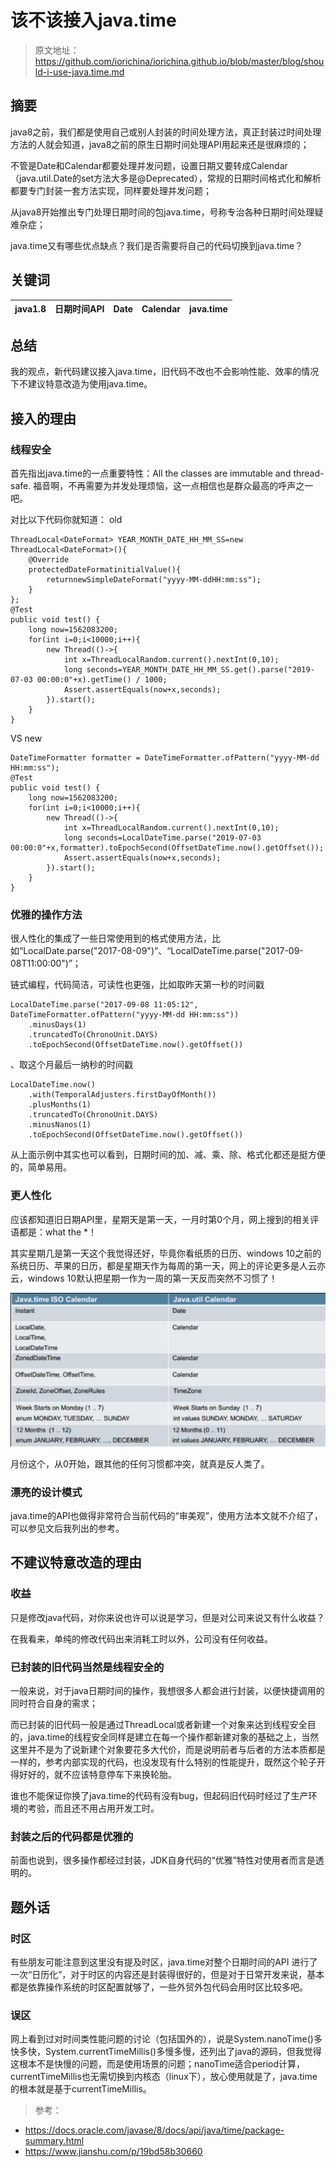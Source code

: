 # 该不该接入java.time
> 原文地址： https://github.com/iorichina/iorichina.github.io/blob/master/blog/should-i-use-java.time.md
## 摘要
java8之前，我们都是使用自己或别人封装的时间处理方法，真正封装过时间处理方法的人就会知道，java8之前的原生日期时间处理API用起来还是很麻烦的；

不管是Date和Calendar都要处理并发问题，设置日期又要转成Calendar （java.util.Date的set方法大多是@Deprecated），常规的日期时间格式化和解析都要专门封装一套方法实现，同样要处理并发问题；

从java8开始推出专门处理日期时间的包java.time，号称专治各种日期时间处理疑难杂症；

java.time又有哪些优点缺点？我们是否需要将自己的代码切换到java.time？

## 关键词
| java1.8 | 日期时间API | Date | Calendar | java.time |
| ------- | ----------- | ---- | -------- | --------- |


## 总结
我的观点，新代码建议接入java.time，旧代码不改也不会影响性能、效率的情况下不建议特意改造为使用java.time。

## 接入的理由
### 线程安全
首先指出java.time的一点重要特性：All the classes are immutable and thread-safe.
福音啊，不再需要为并发处理烦恼，这一点相信也是群众最高的呼声之一吧。

对比以下代码你就知道：
old 
```
ThreadLocal<DateFormat> YEAR_MONTH_DATE_HH_MM_SS=new ThreadLocal<DateFormat>(){
	@Override
	protectedDateFormatinitialValue(){
		returnnewSimpleDateFormat("yyyy-MM-ddHH:mm:ss");
	}
};
@Test
public void test() {
	long now=1562083200;
	for(int i=0;i<10000;i++){
		new Thread(()->{
			int x=ThreadLocalRandom.current().nextInt(0,10);
			long seconds=YEAR_MONTH_DATE_HH_MM_SS.get().parse("2019-07-03 00:00:0"+x).getTime() / 1000;
			Assert.assertEquals(now+x,seconds);
		}).start();
	}
}
```

VS
new 
```
DateTimeFormatter formatter = DateTimeFormatter.ofPattern("yyyy-MM-dd HH:mm:ss");
@Test
public void test() {
	long now=1562083200;
	for(int i=0;i<10000;i++){
		new Thread(()->{
			int x=ThreadLocalRandom.current().nextInt(0,10);
			long seconds=LocalDateTime.parse("2019-07-03 00:00:0"+x,formatter).toEpochSecond(OffsetDateTime.now().getOffset());
			Assert.assertEquals(now+x,seconds);
		}).start();
	}
}
```

### 优雅的操作方法
很人性化的集成了一些日常使用到的格式使用方法，比如“LocalDate.parse("2017-08-09")”、“LocalDateTime.parse("2017-09-08T11:00:00")”；

链式编程，代码简洁，可读性也更强，比如取昨天第一秒的时间戳 
```
LocalDateTime.parse("2017-09-08 11:05:12", DateTimeFormatter.ofPattern("yyyy-MM-dd HH:mm:ss"))
	.minusDays(1)
	.truncatedTo(ChronoUnit.DAYS)
	.toEpochSecond(OffsetDateTime.now().getOffset())
```
、取这个月最后一纳秒的时间戳
```
LocalDateTime.now()
	.with(TemporalAdjusters.firstDayOfMonth())
	.plusMonths(1)
	.truncatedTo(ChronoUnit.DAYS)
	.minusNanos(1)
	.toEpochSecond(OffsetDateTime.now().getOffset())
```

从上面示例中其实也可以看到，日期时间的加、减、乘、除、格式化都还是挺方便的，简单易用。

### 更人性化
应该都知道旧日期API里，星期天是第一天，一月时第0个月，网上搜到的相关评语都是：what the *！

其实星期几是第一天这个我觉得还好，毕竟你看纸质的日历、windows 10之前的系统日历、苹果的日历，都是星期天作为每周的第一天，网上的评论更多是人云亦云，windows 10默认把星期一作为一周的第一天反而突然不习惯了！

![java日期API对比](../img/java.time.png)

月份这个，从0开始，跟其他的任何习惯都冲突，就真是反人类了。


### 漂亮的设计模式
java.time的API也做得非常符合当前代码的“审美观”，使用方法本文就不介绍了，可以参见文后我列出的参考。

## 不建议特意改造的理由
### 收益
只是修改java代码，对你来说也许可以说是学习，但是对公司来说又有什么收益？

在我看来，单纯的修改代码出来消耗工时以外，公司没有任何收益。

### 已封装的旧代码当然是线程安全的
一般来说，对于java日期时间的操作，我想很多人都会进行封装，以便快捷调用的同时符合自身的需求；

而已封装的旧代码一般是通过ThreadLocal或者新建一个对象来达到线程安全目的，java.time的线程安全同样是建立在每一个操作都新建对象的基础之上，当然这里并不是为了说新建个对象要花多大代价，而是说明前者与后者的方法本质都是一样的，参考内部实现的代码，也没发现有什么特别的性能提升，既然这个轮子开得好好的，就不应该特意停车下来换轮胎。

谁也不能保证你换了java.time的代码有没有bug，但起码旧代码时经过了生产环境的考验，而且还不用占用开发工时。

### 封装之后的代码都是优雅的
前面也说到，很多操作都经过封装，JDK自身代码的“优雅”特性对使用者而言是透明的。

## 题外话
### 时区
有些朋友可能注意到这里没有提及时区，java.time对整个日期时间的API 进行了一次“日历化”，对于时区的内容还是封装得很好的，但是对于日常开发来说，基本都是依靠操作系统的时区配置就够了，一些外贸外包代码会用时区比较多吧。

### 误区
网上看到过对时间类性能问题的讨论（包括国外的），说是System.nanoTime()多快多快，System.currentTimeMillis()多慢多慢，还列出了java的源码，但我觉得这根本不是快慢的问题，而是使用场景的问题；nanoTime适合period计算，currentTimeMillis也无需切换到内核态（linux下），放心使用就是了，java.time的根本就是基于currentTimeMillis。

> 参考：
* https://docs.oracle.com/javase/8/docs/api/java/time/package-summary.html
* https://www.jianshu.com/p/19bd58b30660
